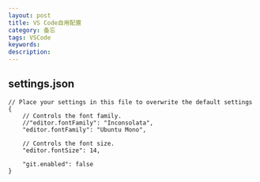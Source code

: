 ```yaml
---
layout: post
title: VS Code自用配置
category: 备忘 
tags: VSCode
keywords: 
description:
---
```


## settings.json

    // Place your settings in this file to overwrite the default settings
    {
        // Controls the font family.
        //"editor.fontFamily": "Inconsolata",
        "editor.fontFamily": "Ubuntu Mono",
        
        // Controls the font size.
        "editor.fontSize": 14,
        
        "git.enabled": false
    }